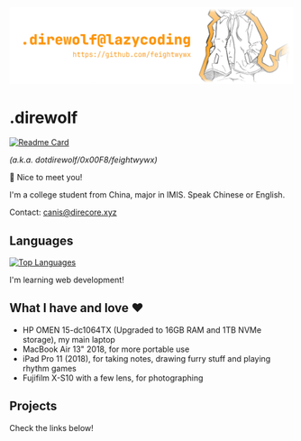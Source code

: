 [![head](https://github.com/feightwywx/feightwywx/blob/1b836fbf49685a51e49a44aca2f91412a7ad43cc/91006224_p0_gh.jpg)](https://github.com/feightwywx/)

# .direwolf

[![Readme Card](https://github-readme-stats.vercel.app/api?username=feightwywx&show_icons=true&title_color=ff9b19&icon_color=ff9b19)](https://github.com/anuraghazra/github-readme-stats)

*(a.k.a. dotdirewolf/0x00F8/feightwywx)*

🐺 Nice to meet you!

I'm a college student from China, major in IMIS. Speak Chinese or English.

Contact: [canis@direcore.xyz](mailto:canis@direcore.xyz)

## Languages

[![Top Languages](https://github-readme-stats.vercel.app/api/top-langs/?username=feightwywx&hide=visual%20basic&layout=compact&title_color=24292e)](https://github.com/anuraghazra/github-readme-stats)

I'm learning web development!

## What I have and love ❤

- HP OMEN 15-dc1064TX (Upgraded to 16GB RAM and 1TB NVMe storage), my main laptop
- MacBook Air 13" 2018, for more portable use
- iPad Pro 11 (2018), for taking notes, drawing furry stuff and playing rhythm games
- Fujifilm X-S10 with a few lens, for photographing

## Projects

Check the links below!
